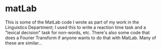 matLab
======

This is some of the MatLab code I wrote as part of my work in the Linguistics Department; I used this to write a reaction time task and a "lexical decision" task for non-words, etc.  There's also some code that does a Fourier Transform if anyone wants to do that with MatLab.  Many of these are similar...